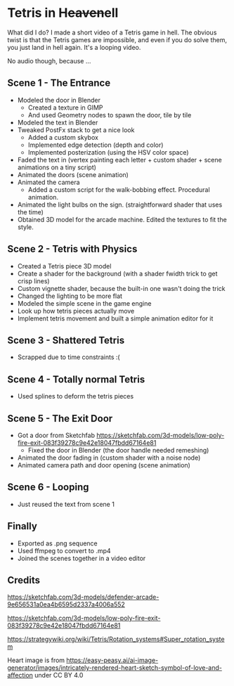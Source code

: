 # Tetris in H~~eaven~~ell

What did I do? I made a short video of a Tetris game in hell. The obvious twist is that the Tetris games are impossible, and even if you do solve them, you just land in hell again. It's a looping video.

No audio though, because ...

## Scene 1 - The Entrance

- Modeled the door in Blender
  - Created a texture in GIMP
  - And used Geometry nodes to spawn the door, tile by tile
- Modeled the text in Blender
- Tweaked PostFx stack to get a nice look
  - Added a custom skybox
  - Implemented edge detection (depth and color)
  - Implemented posterization (using the HSV color space)
- Faded the text in (vertex painting each letter + custom shader + scene animations on a tiny script)
- Animated the doors (scene animation)
- Animated the camera
  - Added a custom script for the walk-bobbing effect. Procedural animation.
- Animated the light bulbs on the sign. (straightforward shader that uses the time)
- Obtained 3D model for the arcade machine. Edited the textures to fit the style.

## Scene 2 - Tetris with Physics

- Created a Tetris piece 3D model
- Create a shader for the background (with a shader fwidth trick to get crisp lines)
- Custom vignette shader, because the built-in one wasn't doing the trick
- Changed the lighting to be more flat
- Modeled the simple scene in the game engine 
- Look up how tetris pieces actually move
- Implement tetris movement and built a simple animation editor for it

## Scene 3 - Shattered Tetris

- Scrapped due to time constraints :(

## Scene 4 - Totally normal Tetris

- Used splines to deform the tetris pieces

## Scene 5 - The Exit Door

- Got a door from Sketchfab https://sketchfab.com/3d-models/low-poly-fire-exit-083f39278c9e42e18047fbdd67164e81
  - Fixed the door in Blender (the door handle needed remeshing)
- Animated the door fading in (custom shader with a noise node)
- Animated camera path and door opening (scene animation)

## Scene 6 - Looping

- Just reused the text from scene 1

## Finally

- Exported as .png sequence
- Used ffmpeg to convert to .mp4
- Joined the scenes together in a video editor

## Credits

https://sketchfab.com/3d-models/defender-arcade-9e656531a0ea4b6595d2337a4006a552

https://sketchfab.com/3d-models/low-poly-fire-exit-083f39278c9e42e18047fbdd67164e81

https://strategywiki.org/wiki/Tetris/Rotation_systems#Super_rotation_system

Heart image is from
https://easy-peasy.ai/ai-image-generator/images/intricately-rendered-heart-sketch-symbol-of-love-and-affection
under CC BY 4.0
